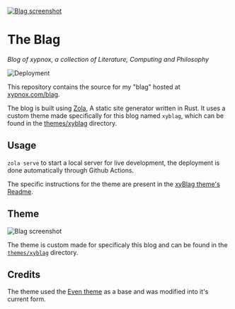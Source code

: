 [![Blag screenshot](https://github.com/xypnox/blag/blob/master/static/images/cover.png?raw=true)](https://www.xypnox.com/blag/)

# The Blag

_Blog of xypnox, a collection of Literature, Computing and Philosophy_

![Deployment](https://github.com/xypnox/blag/workflows/Deployment/badge.svg)

This repository contains the source for my "blag" hosted at [xypnox.com/blag](https://www.xypnox.com/blag/).

The blog is built using [Zola](https://www.getzola.org/), A static site generator written in Rust. It uses a custom theme made specifically for this blog named `xyblag`, which can be found in the [themes/xyblag](https://github.com/xypnox/blag/tree/master/themes/xyblag) directory.

## Usage

`zola serve` to start a local server for live development, the deployment is done automatically through Github Actions.

The specific instructions for the theme are present in the [xyBlag theme's Readme](https://github.com/xypnox/blag/blob/master/themes/xyblag/README.md).

## Theme

![Blag screenshot](https://github.com/xypnox/blag/blob/master/themes/xyblag/screenshot.png?raw=true)

The theme is custom made for specificaly this blog and can be found in the [`themes/xyblag`](https://github.com/xypnox/blag/tree/master/themes/xyblag) directory.

## Credits

The theme used the [Even theme](https://github.com/getzola/even) as a base and was modified into it's current form.

